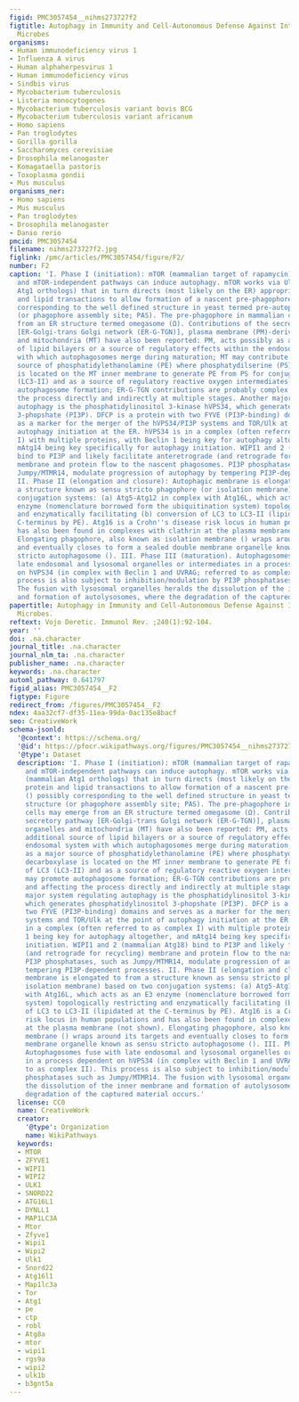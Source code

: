 ```yaml
---
figid: PMC3057454__nihms273727f2
figtitle: Autophagy in Immunity and Cell-Autonomous Defense Against Intracellular
  Microbes
organisms:
- Human immunodeficiency virus 1
- Influenza A virus
- Human alphaherpesvirus 1
- Human immunodeficiency virus
- Sindbis virus
- Mycobacterium tuberculosis
- Listeria monocytogenes
- Mycobacterium tuberculosis variant bovis BCG
- Mycobacterium tuberculosis variant africanum
- Homo sapiens
- Pan troglodytes
- Gorilla gorilla
- Saccharomyces cerevisiae
- Drosophila melanogaster
- Komagataella pastoris
- Toxoplasma gondii
- Mus musculus
organisms_ner:
- Homo sapiens
- Mus musculus
- Pan troglodytes
- Drosophila melanogaster
- Danio rerio
pmcid: PMC3057454
filename: nihms273727f2.jpg
figlink: /pmc/articles/PMC3057454/figure/F2/
number: F2
caption: 'I. Phase I (initiation): mTOR (mammalian target of rapamycin)-dependent
  and mTOR-independent pathways can induce autophagy. mTOR works via Ulk1 and 2 (mammalian
  Atg1 orthologs) that in turn directs (most likely on the ER) appropriate protein
  and lipid transactions to allow formation of a nascent pre-phagophore () possibly
  corresponding to the well defined structure in yeast termed pre-autophagosomal structure
  (or phagophore assembly site; PAS). The pre-phagophore in mammalian cells may emerge
  from an ER structure termed omegasome (Ω). Contributions of the secretory pathway
  [ER-Golgi-trans Golgi network (ER-G-TGN)], plasma membrane (PM)-derived organelles
  and mitochondria (MT) have also been reported: PM, acts possibly as additional source
  of lipid bilayers or a source of regulatory effects within the endosomal system
  with which autophagosomes merge during maturation; MT may contribute as a major
  source of phosphatidylethanolamine (PE) where phosphatydilserine (PS) decarboxylase
  is located on the MT inner membrane to generate PE from PS for conjugation of LC3
  (LC3-II) and as a source of regulatory reactive oxygen intermediates that may promote
  autophagosome formation; ER-G-TGN contributions are probably complex and affecting
  the process directly and indirectly at multiple stages. Another major system regulating
  autophagy is the phosphatidylinositol 3-kinase hVPS34, which generates phosphatidylinositol
  3-phopshate (PI3P). DFCP is a protein with two FYVE (PI3P-binding) domains and serves
  as a marker for the merger of the hVPS34/PI3P systems and TOR/Ulk at the point of
  autophagy initiation at the ER. hVPS34 is in a complex (often referred to as complex
  I) with multiple proteins, with Beclin 1 being key for autophagy altogether, and
  mAtg14 being key specifically for autophagy initiation. WIPI1 and 2 (mammalian Atg18)
  bind to PI3P and likely facilitate anteretrograde (and retrograde for recycling)
  membrane and protein flow to the nascent phagosomes. PI3P phosphatases, such as
  Jumpy/MTMR14, modulate progression of autophagy by tempering PI3P-dependent processes.
  II. Phase II (elongation and closure): Autophagic membrane is elongated to from
  a structure known as sensu stricto phagophore (or isolation membrane) based on two
  conjugation systems: (a) Atg5-Atg12 in complex with Atg16L, which acts as an E3
  enzyme (nomenclature borrowed form the ubiquitination system) topologically restricting
  and enzymatically facilitating (b) conversion of LC3 to LC3-II (lipidated at the
  C-terminus by PE). Atg16 is a Crohn''s disease risk locus in human populations and
  has also been found in complexes with clathrin at the plasma membrane (not shown).
  Elongating phagophore, also known as isolation membrane () wraps around its targets
  and eventually closes to form a sealed double membrane organelle known as sensu
  stricto autophagosome (). III. Phase III (maturation). Autophagosomes fuse with
  late endosomal and lysosomal organelles or intermediates in a process dependent
  on hVPS34 (in complex with Beclin 1 and UVRAG; referred to as complex II). This
  process is also subject to inhibition/modulation by PI3P phosphatases such as Jumpy/MTMR14.
  The fusion with lysosomal organelles heralds the dissolution of the inner membrane
  and formation of autolysosomes, where the degradation of the captured material occurs.'
papertitle: Autophagy in Immunity and Cell-Autonomous Defense Against Intracellular
  Microbes.
reftext: Vojo Deretic. Immunol Rev. ;240(1):92-104.
year: ''
doi: .na.character
journal_title: .na.character
journal_nlm_ta: .na.character
publisher_name: .na.character
keywords: .na.character
automl_pathway: 0.641797
figid_alias: PMC3057454__F2
figtype: Figure
redirect_from: /figures/PMC3057454__F2
ndex: 4aa32cf7-df35-11ea-99da-0ac135e8bacf
seo: CreativeWork
schema-jsonld:
  '@context': https://schema.org/
  '@id': https://pfocr.wikipathways.org/figures/PMC3057454__nihms273727f2.html
  '@type': Dataset
  description: 'I. Phase I (initiation): mTOR (mammalian target of rapamycin)-dependent
    and mTOR-independent pathways can induce autophagy. mTOR works via Ulk1 and 2
    (mammalian Atg1 orthologs) that in turn directs (most likely on the ER) appropriate
    protein and lipid transactions to allow formation of a nascent pre-phagophore
    () possibly corresponding to the well defined structure in yeast termed pre-autophagosomal
    structure (or phagophore assembly site; PAS). The pre-phagophore in mammalian
    cells may emerge from an ER structure termed omegasome (Ω). Contributions of the
    secretory pathway [ER-Golgi-trans Golgi network (ER-G-TGN)], plasma membrane (PM)-derived
    organelles and mitochondria (MT) have also been reported: PM, acts possibly as
    additional source of lipid bilayers or a source of regulatory effects within the
    endosomal system with which autophagosomes merge during maturation; MT may contribute
    as a major source of phosphatidylethanolamine (PE) where phosphatydilserine (PS)
    decarboxylase is located on the MT inner membrane to generate PE from PS for conjugation
    of LC3 (LC3-II) and as a source of regulatory reactive oxygen intermediates that
    may promote autophagosome formation; ER-G-TGN contributions are probably complex
    and affecting the process directly and indirectly at multiple stages. Another
    major system regulating autophagy is the phosphatidylinositol 3-kinase hVPS34,
    which generates phosphatidylinositol 3-phopshate (PI3P). DFCP is a protein with
    two FYVE (PI3P-binding) domains and serves as a marker for the merger of the hVPS34/PI3P
    systems and TOR/Ulk at the point of autophagy initiation at the ER. hVPS34 is
    in a complex (often referred to as complex I) with multiple proteins, with Beclin
    1 being key for autophagy altogether, and mAtg14 being key specifically for autophagy
    initiation. WIPI1 and 2 (mammalian Atg18) bind to PI3P and likely facilitate anteretrograde
    (and retrograde for recycling) membrane and protein flow to the nascent phagosomes.
    PI3P phosphatases, such as Jumpy/MTMR14, modulate progression of autophagy by
    tempering PI3P-dependent processes. II. Phase II (elongation and closure): Autophagic
    membrane is elongated to from a structure known as sensu stricto phagophore (or
    isolation membrane) based on two conjugation systems: (a) Atg5-Atg12 in complex
    with Atg16L, which acts as an E3 enzyme (nomenclature borrowed form the ubiquitination
    system) topologically restricting and enzymatically facilitating (b) conversion
    of LC3 to LC3-II (lipidated at the C-terminus by PE). Atg16 is a Crohn''s disease
    risk locus in human populations and has also been found in complexes with clathrin
    at the plasma membrane (not shown). Elongating phagophore, also known as isolation
    membrane () wraps around its targets and eventually closes to form a sealed double
    membrane organelle known as sensu stricto autophagosome (). III. Phase III (maturation).
    Autophagosomes fuse with late endosomal and lysosomal organelles or intermediates
    in a process dependent on hVPS34 (in complex with Beclin 1 and UVRAG; referred
    to as complex II). This process is also subject to inhibition/modulation by PI3P
    phosphatases such as Jumpy/MTMR14. The fusion with lysosomal organelles heralds
    the dissolution of the inner membrane and formation of autolysosomes, where the
    degradation of the captured material occurs.'
  license: CC0
  name: CreativeWork
  creator:
    '@type': Organization
    name: WikiPathways
  keywords:
  - MTOR
  - ZFYVE1
  - WIPI1
  - WIPI2
  - ULK1
  - SNORD22
  - ATG16L1
  - DYNLL1
  - MAP1LC3A
  - Mtor
  - Zfyve1
  - Wipi1
  - Wipi2
  - Ulk1
  - Snord22
  - Atg16l1
  - Map1lc3a
  - Tor
  - Atg1
  - pe
  - ctp
  - robl
  - Atg8a
  - mtor
  - wipi1
  - rgs9a
  - wipi2
  - ulk1b
  - b3gnt5a
---
```

